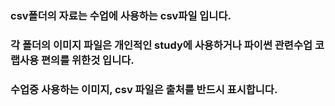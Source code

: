 ### csv폴더의 자료는 수업에 사용하는 csv파일 입니다.
### 각 폴더의 이미지 파일은 개인적인 study에 사용하거나 파이썬 관련수업 코랩사용 편의를 위한것 입니다.
### 수업중 사용하는 이미지, csv 파일은 출처를 반드시 표시합니다.
### 
